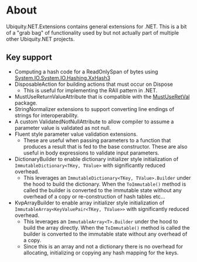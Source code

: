 # About
Ubiquity.NET.Extensions contains general extensions for .NET. This is
a bit of a "grab bag" of functionality used by but not actually part of
multiple other Ubiquity.NET projects.

## Key support
* Computing a hash code for a ReadOnlySpan of bytes using
  [System.IO.System.IO.Hashing.XxHash3](https://learn.microsoft.com/en-us/dotnet/api/system.io.hashing.xxhash3)
* DisposableAction for building actions that must occur on Dispose
    - This is useful for implementing the RAII pattern in .NET.
* MustUseReturnValueAttribute that is compatible with the [MustUseRetVal](https://github.com/mykolav/must-use-ret-val-fs)
  package.
* StringNormalizer extensions to support converting line endings of strings
  for interoperability.
* A custom ValidatedNotNullAttribute to allow compiler to assume a parameter
  value is validated as not null.
* Fluent style parameter value validation extensions.
    - These are useful when passing parameters to a function that produces a
      result that is fed to the base constructor. These are also useful in body
      expressions to validate input parameters.
* DictionaryBuilder to enable dictionary initializer style initialization of
  `ImmutableDictionary<TKey, TValue>` with significantly reduced overhead.
    - This leverages an `ImmutableDictionary<TKey, TValue>.Builder` under the hood to build the dictionary.
      When the `ToImmutable()` method is called the builder is converted to the immutable state without any
      overhead of a copy or re-construction of hash tables etc...
* KvpArrayBuilder to enable array initializer style initialization of
  `ImmutableArray<KeyValuePair<TKey, TValue>>` with significantly reduced overhead.
    - This leverages an `ImmutableArray<T>.Builder` under the hood to build the array directly.
      When the `ToImmutable()` method is called the builder is converted to the immutable state without any
      overhead of a copy.
    - Since this is an array and not a dictionary there is no overhead for allocating, initializing or copying
      any hash mapping for the keys.

